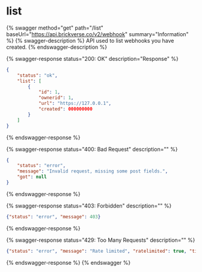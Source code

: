 # list

{% swagger method="get" path="/list" baseUrl="https://api.brickverse.co/v2/webhook" summary="Information" %}
{% swagger-description %}
API used to list webhooks you have created.
{% endswagger-description %}

{% swagger-response status="200: OK" description="Response" %}
```json
{
    "status": "ok",
    "list": [
        {
            "id": 1,
            "ownerid": 1,
            "url": "https://127.0.0.1",
            "created": 000000000
        }
    ]
}
```
{% endswagger-response %}

{% swagger-response status="400: Bad Request" description="" %}
```json
{
    "status": "error",
    "message": "Invalid request, missing some post fields.",
    "got": null
}
```
{% endswagger-response %}

{% swagger-response status="403: Forbidden" description="" %}
```json
{"status": "error", "message": 403}
```
{% endswagger-response %}

{% swagger-response status="429: Too Many Requests" description="" %}
```json
{"status": "error", "message": "Rate limited", "ratelimited": true, "time": "seconds_string"}
```
{% endswagger-response %}
{% endswagger %}
